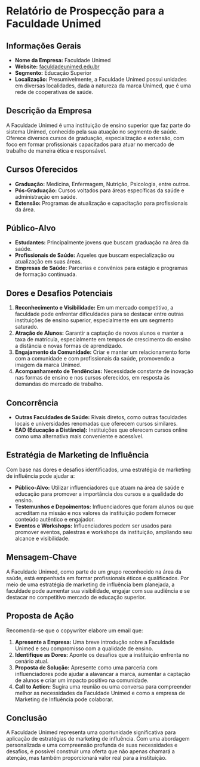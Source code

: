 # Relatório de Prospecção para a Faculdade Unimed

## Informações Gerais
- **Nome da Empresa:** Faculdade Unimed
- **Website:** [faculdadeunimed.edu.br](http://www.faculdadeunimed.edu.br)
- **Segmento:** Educação Superior
- **Localização:** Presumivelmente, a Faculdade Unimed possui unidades em diversas localidades, dada a natureza da marca Unimed, que é uma rede de cooperativas de saúde.

## Descrição da Empresa
A Faculdade Unimed é uma instituição de ensino superior que faz parte do sistema Unimed, conhecido pela sua atuação no segmento de saúde. Oferece diversos cursos de graduação, especialização e extensão, com foco em formar profissionais capacitados para atuar no mercado de trabalho de maneira ética e responsável.

## Cursos Oferecidos
- **Graduação:** Medicina, Enfermagem, Nutrição, Psicologia, entre outros.
- **Pós-Graduação:** Cursos voltados para áreas específicas da saúde e administração em saúde.
- **Extensão:** Programas de atualização e capacitação para profissionais da área.

## Público-Alvo
- **Estudantes:** Principalmente jovens que buscam graduação na área da saúde.
- **Profissionais de Saúde:** Aqueles que buscam especialização ou atualização em suas áreas.
- **Empresas de Saúde:** Parcerias e convênios para estágio e programas de formação continuada.

## Dores e Desafios Potenciais
1. **Reconhecimento e Visibilidade:** Em um mercado competitivo, a faculdade pode enfrentar dificuldades para se destacar entre outras instituições de ensino superior, especialmente em um segmento saturado.
2. **Atração de Alunos:** Garantir a captação de novos alunos e manter a taxa de matrícula, especialmente em tempos de crescimento do ensino a distância e novas formas de aprendizado.
3. **Engajamento da Comunidade:** Criar e manter um relacionamento forte com a comunidade e com profissionais da saúde, promovendo a imagem da marca Unimed.
4. **Acompanhamento de Tendências:** Necessidade constante de inovação nas formas de ensino e nos cursos oferecidos, em resposta às demandas do mercado de trabalho.

## Concorrência
- **Outras Faculdades de Saúde:** Rivais diretos, como outras faculdades locais e universidades renomadas que oferecem cursos similares.
- **EAD (Educação a Distância):** Instituições que oferecem cursos online como uma alternativa mais conveniente e acessível.

## Estratégia de Marketing de Influência
Com base nas dores e desafios identificados, uma estratégia de marketing de influência pode ajudar a:
- **Público-Alvo:** Utilizar influenciadores que atuam na área de saúde e educação para promover a importância dos cursos e a qualidade do ensino.
- **Testemunhos e Depoimentos:** Influenciadores que foram alunos ou que acreditam na missão e nos valores da instituição podem fornecer conteúdo autêntico e engajador.
- **Eventos e Workshops:** Influenciadores podem ser usados para promover eventos, palestras e workshops da instituição, ampliando seu alcance e visibilidade.

## Mensagem-Chave
A Faculdade Unimed, como parte de um grupo reconhecido na área da saúde, está empenhada em formar profissionais éticos e qualificados. Por meio de uma estratégia de marketing de influência bem planejada, a faculdade pode aumentar sua visibilidade, engajar com sua audiência e se destacar no competitivo mercado de educação superior.

## Proposta de Ação
Recomenda-se que o copywriter elabore um email que:
1. **Apresente a Empresa:** Uma breve introdução sobre a Faculdade Unimed e seu compromisso com a qualidade de ensino.
2. **Identifique as Dores:** Aponte os desafios que a instituição enfrenta no cenário atual.
3. **Proposta de Solução:** Apresente como uma parceria com influenciadores pode ajudar a alavancar a marca, aumentar a captação de alunos e criar um impacto positivo na comunidade.
4. **Call to Action:** Sugira uma reunião ou uma conversa para compreender melhor as necessidades da Faculdade Unimed e como a empresa de Marketing de Influência pode colaborar.

## Conclusão
A Faculdade Unimed representa uma oportunidade significativa para aplicação de estratégias de marketing de influência. Com uma abordagem personalizada e uma compreensão profunda de suas necessidades e desafios, é possível construir uma oferta que não apenas chamará a atenção, mas também proporcionará valor real para a instituição.